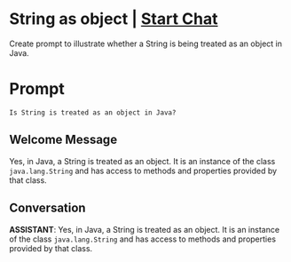 

# String as object | [Start Chat](https://gptcall.net/chat.html?data=%7B%22contact%22%3A%7B%22id%22%3A%22LcRZE91Eb7KZ9upNqcJB2%22%2C%22flow%22%3Atrue%7D%7D)
Create prompt to illustrate whether a String is being treated as an object in Java.

# Prompt

```
Is String is treated as an object in Java?
```

## Welcome Message
Yes, in Java, a String is treated as an object. It is an instance of the class `java.lang.String` and has access to methods and properties provided by that class.

## Conversation

**ASSISTANT**: Yes, in Java, a String is treated as an object. It is an instance of the class `java.lang.String` and has access to methods and properties provided by that class.

